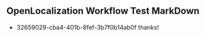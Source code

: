 ## OpenLocalization Workflow Test MarkDown
* 32659029-cba4-401b-8fef-3b7f0b14ab0f 
thanks!<!--HONumber=Mar16_HO4-->
